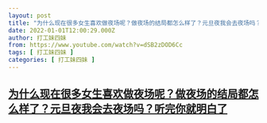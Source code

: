 ```yaml
---
layout: post
title: "为什么现在很多女生喜欢做夜场呢？做夜场的结局都怎么样了？元旦夜我会去夜场吗？听完你就明白了"
date: 2022-01-01T12:00:29.000Z
author: 打工妹四妹
from: https://www.youtube.com/watch?v=dSB2zDOD6Cc
tags: [ 打工妹四妹 ]
categories: [ 打工妹四妹 ]
---
```

<!--1641038429000-->
[为什么现在很多女生喜欢做夜场呢？做夜场的结局都怎么样了？元旦夜我会去夜场吗？听完你就明白了](https://www.youtube.com/watch?v=dSB2zDOD6Cc)
------

<div>

</div>
